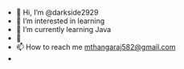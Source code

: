 - 👋 Hi, I’m @darkside2929
- 👀 I’m interested in learning
- 🌱 I’m currently learning Java
- 💞
- 📫 How to reach me  mthangaraj582@gmail.com
- 

<!---
darkside2929/darkside2929 is a ✨ special ✨ repository because its `README.md` (this file) appears on your GitHub profile.
You can click the Preview link to take a look at your changes.
--->
